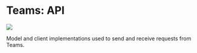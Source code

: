 <!-- Copyright (c) Microsoft Corporation. All rights reserved.-->
<!-- Licensed under the MIT License.-->

# Teams: API

<a href="https://microsoft.github.io/teams-ai" target="_blank">
    <img src="https://img.shields.io/badge/📖 Getting Started-blue?style=for-the-badge" />
</a>

Model and client implementations used to send and receive requests from Teams.